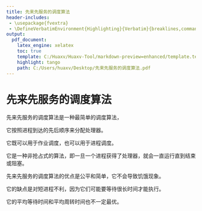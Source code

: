 ```yaml
---
title: 先来先服务的调度算法
header-includes:
 - \usepackage{fvextra}
 - \DefineVerbatimEnvironment{Highlighting}{Verbatim}{breaklines,commandchars=\\\{\}}
output:
  pdf_document:
    latex_engine: xelatex
    toc: true
    template: C:/Huaxv/Huaxv-Tool/markdown-preview=enhanced/template.tex
    highlight: tango
    path: C:/Users/huaxv/Desktop/先来先服务的调度算法.pdf
---
```


# 先来先服务的调度算法

先来先服务的调度算法是一种最简单的调度算法，

它按照进程到达的先后顺序来分配处理器。

它既可以用于作业调度，也可以用于进程调度。

它是一种非抢占式的算法，即一旦一个进程获得了处理器，就会一直运行直到结束或阻塞。

先来先服务的调度算法的优点是公平和简单，它不会导致饥饿现象。

它的缺点是对短进程不利，因为它们可能要等待很长时间才能执行。

它的平均等待时间和平均周转时间也不一定最优。
